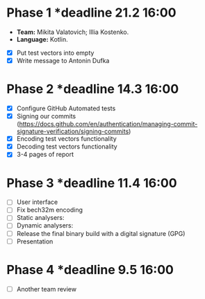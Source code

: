 # Phase 1 *deadline 21.2 16:00
* **Team:** Mikita Valatovich; Illia Kostenko.
* **Language:** Kotlin.
* [x] Put test vectors into empty 
* [x] Write message to Antonin Dufka
# Phase 2 *deadline 14.3 16:00
* [x] Configure GitHub Automated tests
* [x] Signing our commits (https://docs.github.com/en/authentication/managing-commit-signature-verification/signing-commits)
* [x] Encoding test vectors functionality
* [x] Decoding test vectors functionality
* [x] 3-4 pages of report
# Phase 3 *deadline 11.4 16:00
* [ ] User interface
* [ ] Fix bech32m encoding
* [ ] Static analysers: 
* [ ] Dynamic analysers:
* [ ] Release the final binary build with a digital signature (GPG)
* [ ] Presentation
# Phase 4 *deadline 9.5 16:00
* [ ] Another team review
